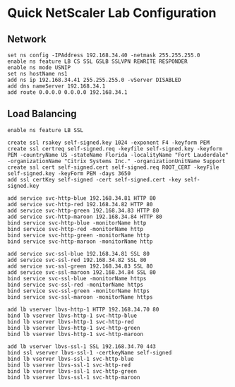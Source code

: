 # Quick NetScaler Lab Configuration

## Network
	
	set ns config -IPAddress 192.168.34.40 -netmask 255.255.255.0
	enable ns feature LB CS SSL GSLB SSLVPN REWRITE RESPONDER
	enable ns mode USNIP
	set ns hostName ns1
	add ns ip 192.168.34.41 255.255.255.0 -vServer DISABLED
	add dns nameServer 192.168.34.1
	add route 0.0.0.0 0.0.0.0 192.168.34.1

## Load Balancing
	
	enable ns feature LB SSL
	
	create ssl rsakey self-signed.key 1024 -exponent F4 -keyform PEM
	create ssl certreq self-signed.req -keyfile self-signed.key -keyform PEM -countryName US -stateName Florida -localityName "Fort Lauderdale" -organizationName "Citrix Systems Inc." -organizationUnitName Support
	create ssl cert self-signed.cert self-signed.req ROOT_CERT -keyFile self-signed.key -keyForm PEM -days 3650
	add ssl certKey self-signed -cert self-signed.cert -key self-signed.key
	
	add service svc-http-blue 192.168.34.81 HTTP 80
	add service svc-http-red 192.168.34.82 HTTP 80
	add service svc-http-green 192.168.34.83 HTTP 80
	add service svc-http-maroon 192.168.34.84 HTTP 80
	bind service svc-http-blue -monitorName http
	bind service svc-http-red -monitorName http
	bind service svc-http-green -monitorName http
	bind service svc-http-maroon -monitorName http

	add service svc-ssl-blue 192.168.34.81 SSL 80
	add service svc-ssl-red 192.168.34.82 SSL 80
	add service svc-ssl-green 192.168.34.83 SSL 80
	add service svc-ssl-maroon 192.168.34.84 SSL 80
	bind service svc-ssl-blue -monitorName https
	bind service svc-ssl-red -monitorName https
	bind service svc-ssl-green -monitorName https
	bind service svc-ssl-maroon -monitorName https

	add lb vserver lbvs-http-1 HTTP 192.168.34.70 80
	bind lb vserver lbvs-http-1 svc-http-blue
	bind lb vserver lbvs-http-1 svc-http-red
	bind lb vserver lbvs-http-1 svc-http-green
	bind lb vserver lbvs-http-1 svc-http-maroon
	
	add lb vserver lbvs-ssl-1 SSL 192.168.34.70 443
	bind ssl vserver lbvs-ssl-1 -certkeyName self-signed
	bind lb vserver lbvs-ssl-1 svc-http-blue
	bind lb vserver lbvs-ssl-1 svc-http-red
	bind lb vserver lbvs-ssl-1 svc-http-green
	bind lb vserver lbvs-ssl-1 svc-http-maroon
